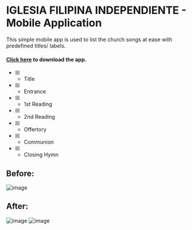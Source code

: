 # IGLESIA FILIPINA INDEPENDIENTE - Mobile Application

This simple mobile app is used to list the church songs at ease with predefined titles/ labels.

#### [Click here](https://drive.google.com/drive/folders/1PvGAufWblGgtIkmaXLZKiuoJEmElpMEs?usp=sharing) to download the app.

- [x] - Title
- [x] - Entrance
- [x] - 1st Reading
- [x] - 2nd Reading
- [x] - Offertory
- [x] - Communion
- [x] - Closing Hymn

## Before:
![image](https://github.com/bryanbauzon/ifi/assets/35340090/bddfcaed-3575-45fa-ac80-29d168875d0c)

## After:
![image](https://github.com/bryanbauzon/ifi/assets/35340090/a1f1ed6b-6f84-424d-aa44-f9050849692b)
![image](https://github.com/bryanbauzon/ifi/assets/35340090/db36cd0d-b917-4294-8621-babf3499a100)





